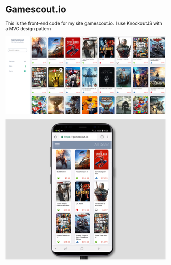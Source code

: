 # Gamescout.io
This is the front-end code for my site gamescout.io. I use KnockoutJS with a MVC design pattern

![alt text](https://raw.githubusercontent.com/HussanKhan/MVC_Gamescout.io/master/static/landing%20page.PNG?token=AdKtBVYt2j0Azuk-rDHN2SXESNPJz-9bks5clDJMwA%3D%3D)

![alt text](https://raw.githubusercontent.com/HussanKhan/MVC_Gamescout.io/master/static/phone.PNG?token=AdKtBSb2d-dXc_YmdYMKkm-KZdGtqEEcks5clDJhwA%3D%3D)
